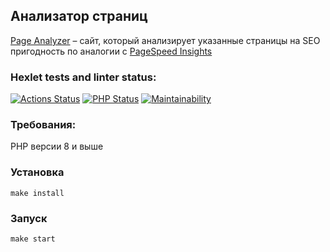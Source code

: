 ## Анализатор страниц

[Page Analyzer](https://) – сайт, который анализирует указанные страницы на SEO пригодность по аналогии с [PageSpeed Insights](https://pagespeed.web.dev/)

### Hexlet tests and linter status:
[![Actions Status](https://github.com/aldmarinka/php-project-9/actions/workflows/hexlet-check.yml/badge.svg)](https://github.com/aldmarinka/php-project-9/actions)
[![PHP Status](https://github.com/aldmarinka/php-project-9/actions/workflows/php.yml/badge.svg)](https://github.com/aldmarinka/php-project-9/actions)
[![Maintainability](https://api.codeclimate.com/v1/badges/b8a11545e4fc41d65433/maintainability)](https://codeclimate.com/github/aldmarinka/php-project-9/maintainability)

### Требования:

PHP версии 8 и выше

### Установка

```make install```

### Запуск

```make start```